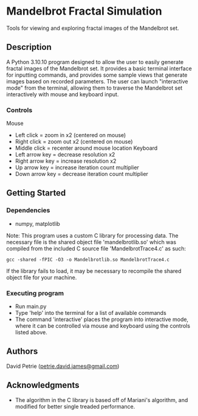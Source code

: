 # Mandelbrot Fractal Simulation

Tools for viewing and exploring fractal images of the Mandelbrot set. 

## Description

A Python 3.10.10 program designed to allow the user to easily generate fractal images of the Mandelbrot set. It provides a basic terminal interface for inputting commands, and provides some sample views that generate images based on recorded parameters.
The user can launch "interactive mode" from the terminal, allowing them to traverse the Mandelbrot set interactively with mouse and keyboard input.

### Controls
Mouse
- Left click = zoom in x2 (centered on mouse)
- Right click = zoom out x2 (centered on mouse)
- Middle click = recenter around mouse location
Keyboard
- Left arrow key = decrease resolution x2
- Right arrow key = increase resolution x2
- Up arrow key = increase iteration count multiplier
- Down arrow key = decrease iteration count multiplier

## Getting Started

### Dependencies

* numpy, matplotlib

Note: This program uses a custom C library for processing data. The necessary file is the shared object file 'mandelbrotlib.so' which was compiled from the included C source file 'MandelbrotTrace4.c' as such:  
```
gcc -shared -fPIC -O3 -o Mandelbrotlib.so MandelbrotTrace4.c  
```


If the library fails to load, it may be necessary to recompile the shared object file for your machine.

### Executing program

* Run main.py
* Type 'help' into the terminal for a list of available commands
* The command 'interactive' places the program into interactive mode, where it can be controlled via mouse and keyboard using the controls listed above.


## Authors

David Petrie (petrie.david.james@gmail.com)

## Acknowledgments

* The algorithm in the C library is based off of Mariani's algorithm, and modified for better single treaded performance.
